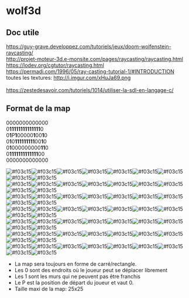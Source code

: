 # wolf3d

## Doc utile
https://guy-grave.developpez.com/tutoriels/jeux/doom-wolfenstein-raycasting/ <br/>
http://projet-moteur-3d.e-monsite.com/pages/raycasting/raycasting.html<br/>
https://lodev.org/cgtutor/raycasting.html</br>
https://permadi.com/1996/05/ray-casting-tutorial-1/#INTRODUCTION<br/>
toutes les textures: http://i.imgur.com/xHuJa69.png
</br></br>
https://zestedesavoir.com/tutoriels/1014/utiliser-la-sdl-en-langage-c/

## Format de la map

0000000000000 <br/>
0**11111111111111**0 <br/>
0**1**P**1**00000**1**00**1**0 <br/>
0**1**0**111111111**00**1**0 <br/>
0**1**000000000**11**0 <br/>
0**1111111111111**00 <br/>
0000000000000 <br/>


![#f03c15](https://placehold.it/15/cccccc/000000?text=+)![#f03c15](https://placehold.it/15/cccccc/000000?text=+)![#f03c15](https://placehold.it/15/cccccc/000000?text=+)![#f03c15](https://placehold.it/15/cccccc/000000?text=+)![#f03c15](https://placehold.it/15/cccccc/000000?text=+)![#f03c15](https://placehold.it/15/cccccc/000000?text=+)![#f03c15](https://placehold.it/15/cccccc/000000?text=+)![#f03c15](https://placehold.it/15/cccccc/000000?text=+)![#f03c15](https://placehold.it/15/cccccc/000000?text=+)</br>
![#f03c15](https://placehold.it/15/cccccc/000000?text=+)![#f03c15](https://placehold.it/15/1589F0/000000?text=+)![#f03c15](https://placehold.it/15/1589F0/000000?text=+)![#f03c15](https://placehold.it/15/1589F0/000000?text=+)![#f03c15](https://placehold.it/15/1589F0/000000?text=+)![#f03c15](https://placehold.it/15/1589F0/000000?text=+)![#f03c15](https://placehold.it/15/1589F0/000000?text=+)![#f03c15](https://placehold.it/15/1589F0/000000?text=+)![#f03c15](https://placehold.it/15/cccccc/000000?text=+)</br>
![#f03c15](https://placehold.it/15/cccccc/000000?text=+)![#f03c15](https://placehold.it/15/1589F0/000000?text=+)![#f03c15](https://placehold.it/15/f03c15/000000?text=+)![#f03c15](https://placehold.it/15/1589F0/000000?text=+)![#f03c15](https://placehold.it/15/1589F0/000000?text=+)![#f03c15](https://placehold.it/15/cccccc/000000?text=+)![#f03c15](https://placehold.it/15/cccccc/000000?text=+)![#f03c15](https://placehold.it/15/1589F0/000000?text=+)![#f03c15](https://placehold.it/15/cccccc/000000?text=+)</br>
![#f03c15](https://placehold.it/15/cccccc/000000?text=+)![#f03c15](https://placehold.it/15/1589F0/000000?text=+)![#f03c15](https://placehold.it/15/cccccc/000000?text=+)![#f03c15](https://placehold.it/15/1589F0/000000?text=+)![#f03c15](https://placehold.it/15/1589F0/000000?text=+)![#f03c15](https://placehold.it/15/cccccc/000000?text=+)![#f03c15](https://placehold.it/15/cccccc/000000?text=+)![#f03c15](https://placehold.it/15/1589F0/000000?text=+)![#f03c15](https://placehold.it/15/cccccc/000000?text=+)</br>
![#f03c15](https://placehold.it/15/cccccc/000000?text=+)![#f03c15](https://placehold.it/15/1589F0/000000?text=+)![#f03c15](https://placehold.it/15/cccccc/000000?text=+)![#f03c15](https://placehold.it/15/cccccc/000000?text=+)![#f03c15](https://placehold.it/15/cccccc/000000?text=+)![#f03c15](https://placehold.it/15/cccccc/000000?text=+)![#f03c15](https://placehold.it/15/cccccc/000000?text=+)![#f03c15](https://placehold.it/15/1589F0/000000?text=+)![#f03c15](https://placehold.it/15/cccccc/000000?text=+)</br>
![#f03c15](https://placehold.it/15/cccccc/000000?text=+)![#f03c15](https://placehold.it/15/1589F0/000000?text=+)![#f03c15](https://placehold.it/15/1589F0/000000?text=+)![#f03c15](https://placehold.it/15/1589F0/000000?text=+)![#f03c15](https://placehold.it/15/1589F0/000000?text=+)![#f03c15](https://placehold.it/15/1589F0/000000?text=+)![#f03c15](https://placehold.it/15/1589F0/000000?text=+)![#f03c15](https://placehold.it/15/1589F0/000000?text=+)![#f03c15](https://placehold.it/15/cccccc/000000?text=+)</br>
![#f03c15](https://placehold.it/15/cccccc/000000?text=+)![#f03c15](https://placehold.it/15/cccccc/000000?text=+)![#f03c15](https://placehold.it/15/cccccc/000000?text=+)![#f03c15](https://placehold.it/15/cccccc/000000?text=+)![#f03c15](https://placehold.it/15/cccccc/000000?text=+)![#f03c15](https://placehold.it/15/cccccc/000000?text=+)![#f03c15](https://placehold.it/15/cccccc/000000?text=+)![#f03c15](https://placehold.it/15/cccccc/000000?text=+)![#f03c15](https://placehold.it/15/cccccc/000000?text=+)</br>

- La map sera toujours en forme de carré/rectangle.
- Les 0 sont des endroits où le joueur peut se déplacer librement
- Les 1 sont les murs qui ne peuvent pas être franchis
- Le P est la position de départ du joueur et vaut 0.
- Taille maxi de la map: 25x25
